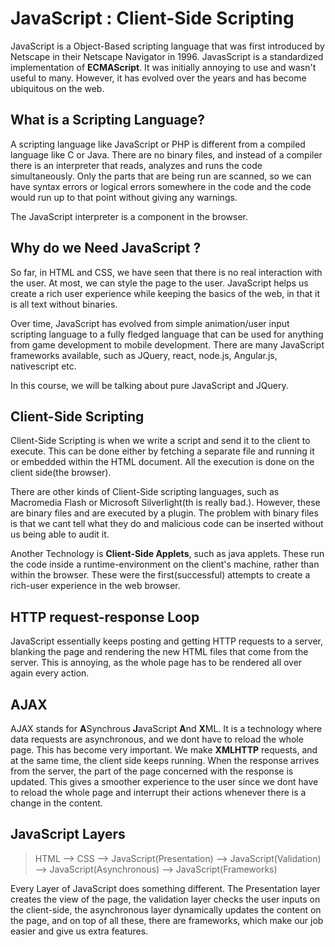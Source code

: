 # JavaScript : Client-Side Scripting

JavaScript is a Object-Based scripting language that was first introduced by 
Netscape in their Netscape Navigator in 1996. JavasScript is a standardized
implementation of **ECMAScript**. It was initially annoying to use and
wasn't useful to many. However, it has evolved over the years and has
become ubiquitous on the web.

## What is a Scripting Language?

A scripting language like JavaScript or PHP is different from a compiled 
language like C or Java. There are no binary files, and instead of a 
compiler there is an interpreter that reads, analyzes and runs the 
code simultaneously. Only the parts that are being run are scanned,
so we can have syntax errors or logical errors somewhere in the code
and the code would run up to that point without giving any warnings. 

The JavaScript interpreter is a component in the browser.

## Why do we Need JavaScript ?

So far, in HTML and CSS, we have seen that there is no real interaction 
with the user. At most, we can style the page to the user. JavaScript
helps us create a rich user experience while keeping the basics of the web,
in that it is all text without binaries.

Over time, JavaScript has evolved from simple animation/user input scripting language to 
a fully fledged language that can be used for anything from game development
to mobile development. There are many JavaScript frameworks available, such 
as JQuery, react, node.js, Angular.js, nativescript etc.

In this course, we will be talking about pure JavaScript and JQuery.

## Client-Side Scripting

Client-Side Scripting is when we write a script and send it to the client
to execute. This can be done either by fetching a separate file and running it
or embedded within the HTML document. All the execution is done on the client 
side(the browser).

There are other kinds of Client-Side scripting languages, such as Macromedia Flash
or Microsoft Silverlight(th is really bad.).
However, these are binary files and are executed by a plugin. The problem
with binary files is that we cant tell what they do and malicious code 
can be inserted without us being able to audit it.

Another Technology is **Client-Side Applets**, such as java applets. These
run the code inside a runtime-environment on the client's machine, rather
than within the browser. These were the first(successful) attempts to 
create a rich-user experience in the web browser. 

## HTTP request-response Loop

JavaScript essentially keeps posting and getting HTTP requests to a server,
blanking the page and rendering the new HTML files that come from the server.
This is annoying, as the whole page has to be rendered all over again every
action.

## AJAX

AJAX stands for **A**Synchrous **J**avaScript **A**nd **X**ML. It is a 
technology where data requests are asynchronous, and we dont have 
to reload the whole page. This has become very important. We make **XMLHTTP**
requests, and at the same time, the client side keeps running. When the
response arrives from the server, the part of the page concerned with the 
response is updated. This gives a smoother experience to the user since
we dont have to reload the whole page and interrupt their actions 
whenever there is a change in the content. 

## JavaScript Layers

> HTML --> CSS --> JavaScript(Presentation) --> JavaScript(Validation) --> JavaScript(Asynchronous) --> JavaScript(Frameworks)

Every Layer of JavaScript does something different. The Presentation layer creates the 
view of the page, the validation layer checks the user inputs on the client-side,
the asynchronous layer dynamically updates the content on the page, and 
on top of all these, there are frameworks, which make our job easier
and give us extra features.

